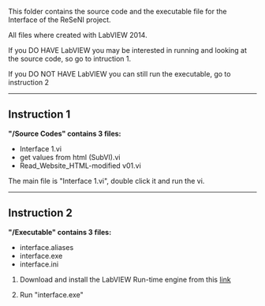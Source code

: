 This folder contains the source code and the executable file for the Interface of the ReSeNI project.

All files where created with LabVIEW 2014.

If you DO HAVE LabVIEW you may be interested in running and looking at the source code, so go to intruction 1.

If you DO NOT HAVE LabVIEW you can still run the executable, go to instruction 2

---------------------------------------------------------------------
**Instruction 1**
---------------------------------------------------------------------

**"/Source Codes" contains 3 files:**
- Interface 1.vi
- get values from html (SubVI).vi
- Read_Website_HTML-modified v01.vi

The main file is "Interface 1.vi", double click it and run the vi.

---------------------------------------------------------------------
**Instruction 2**
---------------------------------------------------------------------

**"/Executable" contains 3 files:**
- interface.aliases
- interface.exe
- interface.ini

1) Download and install the LabVIEW Run-time engine from this [link](http://www.ni.com/download/labview-run-time-engine-2014/4887/en/)

2) Run "interface.exe"
